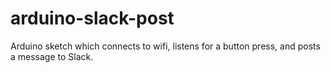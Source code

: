 # arduino-slack-post
Arduino sketch which connects to wifi, listens for a button press, and posts a message to Slack.
